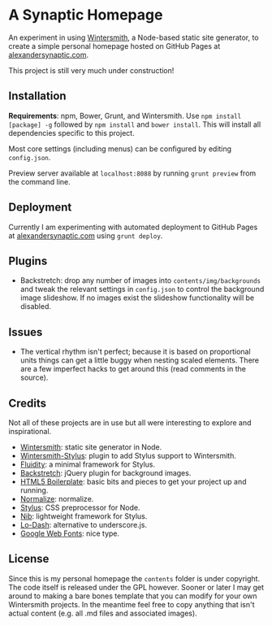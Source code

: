 # A Synaptic Homepage

An experiment in using [Wintersmith](https://github.com/jnordberg/wintersmith), a Node-based static site generator, to create a simple personal homepage hosted on GitHub Pages at [alexandersynaptic.com](http://alexandersynaptic.com).

This project is still very much under construction!

## Installation

**Requirements**: npm, Bower, Grunt, and Wintersmith. Use `npm install [package] -g` followed by `npm install` and `bower install`. This will install all dependencies specific to this project.

Most core settings (including menus) can be configured by editing `config.json`.

Preview server available at `localhost:8088` by running `grunt preview` from the command line.

## Deployment

Currently I am experimenting with automated deployment to GitHub Pages at [alexandersynaptic.com](http://alexandersynaptic.com) using `grunt deploy`.

## Plugins

- Backstretch: drop any number of images into `contents/img/backgrounds` and tweak the relevant settings in `config.json` to control the background image slideshow. If no images exist the slideshow functionality will be disabled.

## Issues

- The vertical rhythm isn't perfect; because it is based on proportional units things can get a little buggy when nesting scaled elements. There are a few imperfect hacks to get around this (read comments in the source).

## Credits

Not all of these projects are in use but all were interesting to explore and inspirational.

- [Wintersmith](https://github.com/jnordberg/wintersmith): static site generator in Node.
- [Wintersmith-Stylus](https://github.com/jnwng/wintersmith-stylus): plugin to add Stylus support to Wintersmith.
- [Fluidity](http://fluiditycss.com/): a minimal framework for Stylus.
- [Backstretch](https://github.com/srobbin/jquery-backstretch): jQuery plugin for background images.
- [HTML5 Boilerplate](http://html5boilerplate.com/): basic bits and pieces to get your project up and running.
- [Normalize](https://github.com/necolas/normalize.css): normalize.
- [Stylus](http://learnboost.github.io/stylus/): CSS preprocessor for Node.
- [Nib](https://github.com/visionmedia/nib): lightweight framework for Stylus.
- [Lo-Dash](http://lodash.com/): alternative to underscore.js.
- [Google Web Fonts](https://www.google.com/fonts/): nice type.

## License

Since this is my personal homepage the `contents` folder is under copyright. The code itself is released under the GPL however. Sooner or later I may get around to making a bare bones template that you can modify for your own Wintersmith projects. In the meantime feel free to copy anything that isn't actual content (e.g. all .md files and associated images).